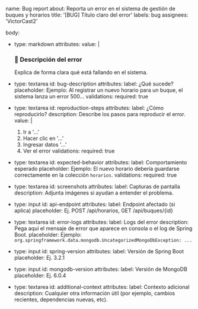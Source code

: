 name: Bug report
about: Reporta un error en el sistema de gestión de buques y horarios
title: '[BUG] Título claro del error'
labels: bug
assignees: 'VictorCast2'

body:
- type: markdown
  attributes:
  value: |
  ### 🐛 Descripción del error
  Explica de forma clara qué está fallando en el sistema.

- type: textarea
  id: bug-description
  attributes:
  label: ¿Qué sucede?
  placeholder: Ejemplo: Al registrar un nuevo horario para un buque, el sistema lanza un error 500...
  validations:
  required: true

- type: textarea
  id: reproduction-steps
  attributes:
  label: ¿Cómo reproducirlo?
  description: Describe los pasos para reproducir el error.
  value: |
  1. Ir a '...'
  2. Hacer clic en '...'
  3. Ingresar datos '...'
  4. Ver el error
  validations:
  required: true

- type: textarea
  id: expected-behavior
  attributes:
  label: Comportamiento esperado
  placeholder: Ejemplo: El nuevo horario debería guardarse correctamente en la colección `horarios`.
  validations:
  required: true

- type: textarea
  id: screenshots
  attributes:
  label: Capturas de pantalla
  description: Adjunta imágenes si ayudan a entender el problema.

- type: input
  id: api-endpoint
  attributes:
  label: Endpoint afectado (si aplica)
  placeholder: Ej. POST /api/horarios, GET /api/buques/{id}

- type: textarea
  id: error-logs
  attributes:
  label: Logs del error
  description: Pega aquí el mensaje de error que aparece en consola o el log de Spring Boot.
  placeholder: Ejemplo: `org.springframework.data.mongodb.UncategorizedMongoDbException: ...`

- type: input
  id: spring-version
  attributes:
  label: Versión de Spring Boot
  placeholder: Ej. 3.2.1

- type: input
  id: mongodb-version
  attributes:
  label: Versión de MongoDB
  placeholder: Ej. 6.0.4

- type: textarea
  id: additional-context
  attributes:
  label: Contexto adicional
  description: Cualquier otra información útil (por ejemplo, cambios recientes, dependencias nuevas, etc).